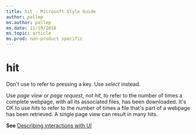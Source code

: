 ```yaml
---
title: hit - Microsoft Style Guide
author: pallep
ms.author: pallep
ms.date: 11/19/2016
ms.topic: article
ms.prod: non-product specific
---
```


# hit

Don't use to refer to pressing a key. Use *select* instead. 

Use *page view* or *page request*, not *hit,* to refer to the number of times a complete webpage, with all its associated files, has been downloaded. It's OK to use *hits* to
refer to the number of times a file that's part of a webpage has been
retrieved. A single page view can result in many hits. 

**See** [Describing interactions with UI](/style-guide/procedures-instructions/describing-interactions-with-ui)

